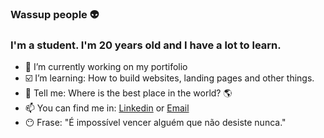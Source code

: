 ### Wassup people 👽
<h3>I'm a student. I'm 20 years old and I have a lot to learn.</h3>

<!--
**mateusgomes0/mateusgomes0** is a ✨ _special_ ✨ repository because its `README.md` (this file) appears on your GitHub profile.
-->
- 🔭 I’m currently working on my portifolio
- ☑️ I’m learning: How to build websites, landing pages and other things.
- 💬 Tell me: Where is the best place in the world? 🌎
- 📫 You can find me in:  <a href="https://www.linkedin.com/in/mateusgomes0/" target="_blank"> Linkedin</a> or <a href="mailto:mateuss.gomes@outlook.com">Email</a>
-  😶 Frase: "É impossível vencer alguém que não desiste nunca."
